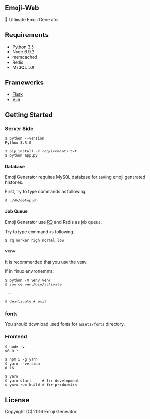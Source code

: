 Emoji-Web
---------
:tada: Ultimate Emoji Generator

## Requirements

  - Python 3.5
  - Node 6.9.2
  - memcached
  - Redis
  - MySQL 5.6

## Frameworks

- [Flask](http://flask.pocoo.org/)
- [Vue](https://vuejs.org/)

## Getting Started
### Server Side

```
$ python --version
Python 3.5.0

$ pip install -r requirements.txt
$ python app.py
```

#### Database
Emoji Generator requires MySQL database for saving emoji generated histories.

First, try to type commands as following.

```
$ ./db/setup.sh
```

#### Job Queue
Emoji Generator use [RQ](http://python-rq.org/) and Redis as job queue.

Try to type command as following.

`$ rq worker high normal low`

#### venv

It is recommended that you use the venv.

If in *inux environemnts:

```
$ python -m venv venv
$ source venv/bin/activate

...

$ deactivate # exit
```

### fonts
You should download used fonts for `assets/fonts` directory.

### Frontend

```
$ node -v
v6.9.2

$ npm i -g yarn
$ yarn --version
0.16.1

$ yarn
$ yarn start     # for development
$ yarn run build # for production
```

## License
Copyright (C) 2016 Emoji Generator.
